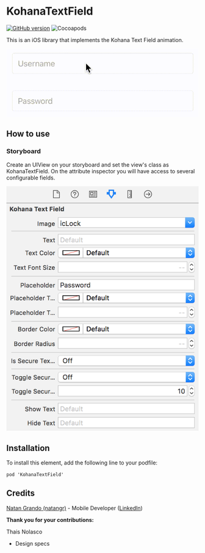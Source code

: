# KohanaTextField
[![GitHub version](https://badge.fury.io/gh/natangr%2Fkohanatextfield.svg)](https://badge.fury.io/gh/natangr%2Fkohanatextfield) ![Cocoapods](https://cocoapod-badges.herokuapp.com/v/KohanaTextField/badge.png)

This is an iOS library that implements the Kohana Text Field animation.

![Animation](Images/animation.gif)

## How to use
### Storyboard
Create an UIView on your storyboard and set the view's class as KohanaTextField.
On the attribute inspector you will have access to several configurable fields.

![Attribute Inspector](Images/attribute_inspector.png)

## Installation
To install this element, add the following line to your podfile:
```
pod 'KohanaTextField'
```

## Credits
[Natan Grando (natangr)](https://github.com/natangr) - Mobile Developer ([LinkedIn](https://www.linkedin.com/in/natan-grando-36820397))

**Thank you for your contributions:**

Thais Nolasco
* Design specs
